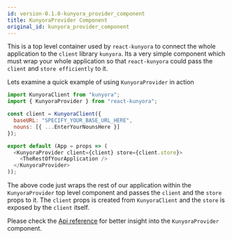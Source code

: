 ```yaml
---
id: version-0.1.0-kunyora_provider_component
title: KunyoraProvider Component
original_id: kunyora_provider_component
---
```


This is a top level container used by `react-kunyora` to connect the whole application to the `client` library `kunyora`. Its a very simple component which must wrap your whole application so that `react-kunyora` could pass the `client` and `store efficiently` to it.

Lets examine a quick example of using `KunyoraProvider` in action

```javascript
import KunyoraClient from "kunyora";
import { KunyoraProvider } from "react-kunyora";

const client = KunyoraClient({
  baseURL: "SPECIFY_YOUR_BASE_URL_HERE",
  nouns: [{ ...EnterYourNounsHere }]
});

export default (App = props => (
  <KunyoraProvider client={client} store={client.store}>
    <TheRestOfYourApplication />
  </KunyoraProvider>
));
```

The above code just wraps the rest of our application within the `KunyoraProvider` top level component and passes the `client` and the `store` props to it. The `client` props is created from `KunyoraClient` and the `store` is exposed by the `client` itself.

Please check the [Api reference](kunyora_provider_api_reference.md) for better insight into the `KunyoraProvider` component.

